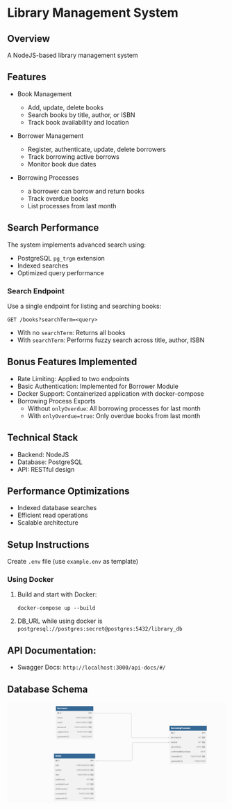 # Library Management System

## Overview
A  NodeJS-based library management system

## Features
- Book Management
  - Add, update, delete books
  - Search books by title, author, or ISBN
  - Track book availability and location

- Borrower Management
  - Register, authenticate, update, delete borrowers
  - Track borrowing active borrows
  - Monitor book due dates

- Borrowing Processes 
  - a borrower can borrow and return books
  - Track overdue books
  - List processes from last month

## Search Performance
The system implements advanced search using:
- PostgreSQL `pg_trgm` extension
- Indexed searches
- Optimized query performance

### Search Endpoint
Use a single endpoint for listing and searching books:
```
GET /books?searchTerm=<query>
```
- With no `searchTerm`: Returns all books
- With `searchTerm`: Performs fuzzy search across title, author, ISBN

## Bonus Features Implemented
- Rate Limiting: Applied to two endpoints
- Basic Authentication: Implemented for Borrower Module
- Docker Support: Containerized application with docker-compose
- Borrowing Process Exports
    - Without `onlyOverdue`: All borrowing processes for last month
    - With `onlyOverdue=true`: Only overdue books from last month

## Technical Stack
- Backend: NodeJS
- Database: PostgreSQL
- API: RESTful design

## Performance Optimizations
- Indexed database searches
- Efficient read operations
- Scalable architecture

## Setup Instructions

Create `.env` file (use `example.env` as template)

### Using Docker
1. Build and start with Docker:
   ```
   docker-compose up --build
   ```
2. DB_URL while using docker is `postgresql://postgres:secret@postgres:5432/library_db` 

### 
## API Documentation: 
   - Swagger Docs: `http://localhost:3000/api-docs/#/`

## Database Schema
![Database Diagram](db-digram.png)
